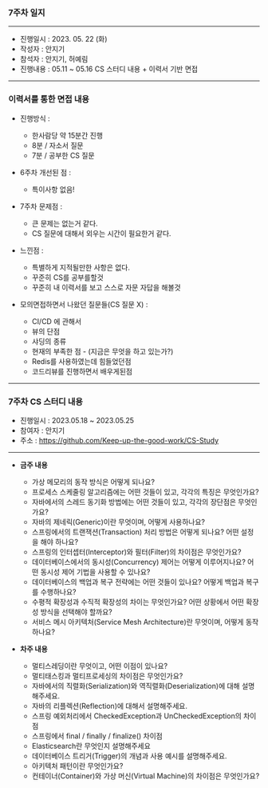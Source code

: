 ### 7주차 일지

---
- 진행일시 : 2023. 05. 22 (화)
- 작성자 : 안지기
- 참석자 : 안지기, 허예림
- 진행내용 : 05.11 ~ 05.16 CS 스터디 내용 + 이력서 기반 면접
---
### 이력서를 통한 면접 내용
- 진행방식 :
    - 한사람당 약 15분간 진행
    - 8분 / 자소서 질문
    - 7분 / 공부한 CS 질문


- 6주차 개선된 점 :
    - 특이사항 없음!


- 7주차 문제점 :
    - 큰 문제는 없는거 같다.
    - CS 질문에 대해서 외우는 시간이 필요한거 같다.


- 느낀점 :
    - 특별하게 지적될만한 사항은 없다.
    - 꾸준히 CS를 공부를할것
    - 꾸준히 내 이력서를 보고 스스로 자문 자답을 해볼것


- 모의면접하면서 나왔던 질문들(CS 질문 X) :
  - CI/CD 에 관해서
  - 뷰의 단점
  - 샤딩의 종류
  - 현재의 부족한 점 - (지금은 무엇을 하고 있는가?)
  - Redis를 사용하였는데 힘들었던점
  - 코드리뷰를 진행하면서 배우게된점

---
### 7주차 CS 스터디 내용
- 진행일시 : 2023.05.18 ~ 2023.05.25
- 참여자 : 안지기
- 주소 : https://github.com/Keep-up-the-good-work/CS-Study
---

- **금주 내용**
  - 가상 메모리의 동작 방식은 어떻게 되나요?
  - 프로세스 스케줄링 알고리즘에는 어떤 것들이 있고, 각각의 특징은 무엇인가요?
  - 자바에서의 스레드 동기화 방법에는 어떤 것들이 있고, 각각의 장단점은 무엇인가요?
  - 자바의 제네릭(Generic)이란 무엇이며, 어떻게 사용하나요?
  - 스프링에서의 트랜잭션(Transaction) 처리 방법은 어떻게 되나요? 어떤 설정을 해야 하나요?
  - 스프링의 인터셉터(Interceptor)와 필터(Filter)의 차이점은 무엇인가요?
  - 데이터베이스에서의 동시성(Concurrency) 제어는 어떻게 이루어지나요? 어떤 동시성 제어 기법을 사용할 수 있나요?
  - 데이터베이스의 백업과 복구 전략에는 어떤 것들이 있나요? 어떻게 백업과 복구를 수행하나요?
  - 수평적 확장성과 수직적 확장성의 차이는 무엇인가요? 어떤 상황에서 어떤 확장성 방식을 선택해야 할까요?
  - 서비스 메시 아키텍처(Service Mesh Architecture)란 무엇이며, 어떻게 동작하나요?
  
- **차주 내용**
  - 멀티스레딩이란 무엇이고, 어떤 이점이 있나요?
  - 멀티태스킹과 멀티프로세싱의 차이점은 무엇인가요?
  - 자바에서의 직렬화(Serialization)와 역직렬화(Deserialization)에 대해 설명해주세요.
  - 자바의 리플렉션(Reflection)에 대해서 설명해주세요.
  - 스프링 예외처리에서 CheckedException과 UnCheckedException의 차이점
  - 스프링에서 final / finally / finalize() 차이점
  - Elasticsearch란 무엇인지 설명해주세요
  - 데이터베이스 트리거(Trigger)의 개념과 사용 예시를 설명해주세요.
  - 아키텍처 패턴이란 무엇인가요?
  - 컨테이너(Container)와 가상 머신(Virtual Machine)의 차이점은 무엇인가요?
